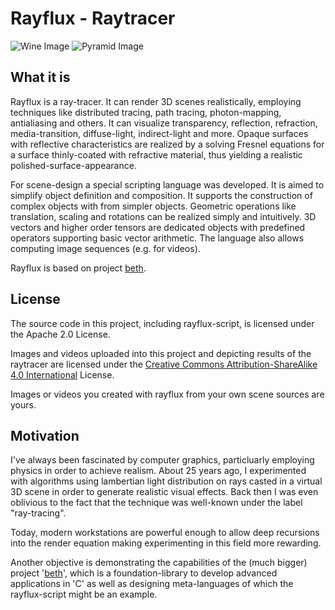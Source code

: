 # Rayflux - Raytracer

![Wine Image](https://raw.githubusercontent.com/johsteffens/rayflux/master/image/wine_glass.ray.png "Image created with Rayflux")
![Pyramid Image](https://raw.githubusercontent.com/johsteffens/rayflux/master/image/pyramid.ray.png "Image created with Rayflux")

## What it is
Rayflux is a ray-tracer. It can render 3D scenes realistically, employing techniques like distributed tracing, path tracing, photon-mapping, antialiasing and others. It can visualize transparency, reflection, refraction, media-transition, diffuse-light, indirect-light and more. Opaque surfaces with reflective characteristics are realized by a solving Fresnel equations for a surface thinly-coated with refractive material, thus yielding a realistic polished-surface-appearance.

For scene-design a special scripting language was developed. It is aimed to simplify object definition and composition. It supports the construction of complex objects with from simpler objects. Geometric operations like translation, scaling and rotations can be realized simply and intuitively. 3D vectors and higher order tensors are dedicated objects with predefined operators supporting basic vector arithmetic. The language also allows computing image sequences (e.g. for videos).

Rayflux is based on project [beth](https://github.com/johsteffens/beth).

## License
The source code in this project, including rayflux-script, is licensed under the Apache 2.0 License. 

Images and videos uploaded into this project and depicting results of the raytracer are licensed under the [Creative Commons Attribution-ShareAlike 4.0 International](https://creativecommons.org/licenses/by-sa/4.0/) License.

Images or videos you created with rayflux from your own scene sources are yours.

## Motivation
I've always been fascinated by computer graphics, particluarly employing physics in order to achieve realism. About 25 years ago, I experimented with algorithms using lambertian light distribution on rays casted in a virtual 3D scene in order to generate realistic visual effects. Back then I was even oblivious to the fact that the technique was well-known under the label "ray-tracing".

Today, modern workstations are powerful enough to allow deep recursions into the render equation making experimenting in this field more rewarding.

Another objective is demonstrating the capabilities of the (much bigger) project '[beth](https://github.com/johsteffens/beth)', which is a foundation-library to develop advanced applications in 'C' as well as designing meta-languages of which the rayflux-script might be an example.
